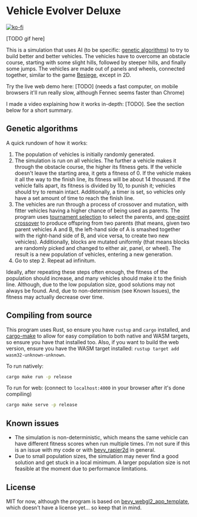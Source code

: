 # Vehicle Evolver Deluxe

[![ko-fi](https://www.ko-fi.com/img/githubbutton_sm.svg)](https://ko-fi.com/W7W2X7WN)

[TODO gif here]

This is a simulation that uses AI (to be specific: [genetic algorithms](https://en.wikipedia.org/wiki/Genetic_algorithm)) to try to build better and better vehicles. The vehicles have to overcome an obstacle course, starting with some slight hills, followed by steeper hills, and finally some jumps. The vehicles are made out of panels and wheels, connected together, similar to the game [Besiege](https://store.steampowered.com/app/346010/Besiege/), except in 2D.

Try the live web demo here: [TODO] (needs a fast computer, on mobile browsers it'll run really slow, although Fennec seems faster than Chrome)

I made a video explaining how it works in-depth: [TODO]. See the section below for a short summary.

## Genetic algorithms

A quick rundown of how it works:

1. The population of vehicles is initially randomly generated.
2. The simulation is run on all vehicles. The further a vehicle makes it through the obstacle course, the higher its fitness gets. If the vehicle doesn't leave the starting area, it gets a fitness of 0. If the vehicle makes it all the way to the finish line, its fitness will be about 14 thousand.  If the vehicle falls apart, its fitness is divided by 10, to punish it; vehicles should try to remain intact. Additionally, a timer is set, so vehicles only have a set amount of time to reach the finish line.
3. The vehicles are run through a process of crossover and mutation, with fitter vehicles having a higher chance of being used as parents. The program uses [tournament selection](https://en.wikipedia.org/wiki/Tournament_selection) to select the parents, and [one-point crossover](https://en.wikipedia.org/wiki/Crossover_(genetic_algorithm)#One-point_crossover) to produce offspring from two parents (that means, given two parent vehicles A and B, the left-hand side of A is smashed together with the right-hand side of B, and vice versa, to create two new vehicles). Additionally, blocks are mutated uniformly (that means blocks are randomly picked and changed to either air, panel, or wheel). The result is a new population of vehicles, entering a new generation.
4. Go to step 2. Repeat ad infinitum.

Ideally, after repeating these steps often enough, the fitness of the population should increase, and many vehicles should make it to the finish line. Although, due to the low population size, good solutions may not always be found. And, due to non-determinism (see Known Issues), the fitness may actually decrease over time.

## Compiling from source

This program uses Rust, so ensure you have `rustup` and `cargo` installed, and [cargo-make](https://github.com/sagiegurari/cargo-make) to allow for easy compilation to both native and WASM targets, so ensure you have that installed too. Also, if you want to build the web version, ensure you have the WASM target installed: `rustup target add wasm32-unknown-unknown`.

To run natively:

```bash
cargo make run -p release
```

To run for web: (connect to `localhost:4000` in your browser after it's done compiling)

```bash
cargo make serve -p release
```

## Known issues

- The simulation is non-deterministic, which means the same vehicle can have different fitness scores when run multiple times. I'm not sure if this is an issue with my code or with [bevy_rapier2d](https://github.com/dimforge/bevy_rapier/issues/79) in general.
- Due to small population sizes, the simulation may never find a good solution and get stuck in a local minimum. A larger population size is not feasible at the moment due to performance limitations.

## License

MIT for now, although the program is based on [bevy_webgl2_app_template](https://github.com/mrk-its/bevy_webgl2_app_template), which doesn't have a license yet... so keep that in mind.
